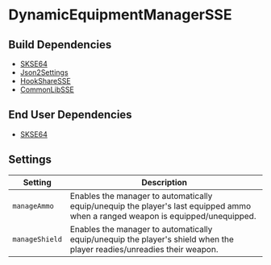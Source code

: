 # DynamicEquipmentManagerSSE

## Build Dependencies
* [SKSE64](https://skse.silverlock.org/)
* [Json2Settings](https://github.com/Ryan-rsm-McKenzie/Json2Settings)
* [HookShareSSE](https://github.com/Ryan-rsm-McKenzie/HookShareSSE)
* [CommonLibSSE](https://github.com/Ryan-rsm-McKenzie/CommonLibSSE)

## End User Dependencies
* [SKSE64](https://skse.silverlock.org/)

## Settings
Setting | Description
--- | ---
`manageAmmo` | Enables the manager to automatically equip/unequip the player's last equipped ammo when a ranged weapon is equipped/unequipped.
`manageShield` | Enables the manager to automatically equip/unequip the player's shield when the player readies/unreadies their weapon.

